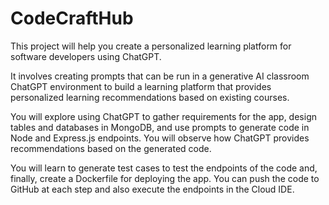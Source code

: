 # CodeCraftHub
This project will help you create a personalized learning platform for software developers using ChatGPT.  

It involves creating prompts that can be run in a generative AI classroom ChatGPT environment to build a learning platform that provides personalized learning recommendations based on existing courses. 

You will explore using ChatGPT to gather requirements for the app, design tables and databases in MongoDB, and use prompts to generate code in Node and Express.js endpoints. You will observe how ChatGPT provides recommendations based on the generated code.  

You will learn to generate test cases to test the endpoints of the code and, finally, create a Dockerfile for deploying the app. You can push the code to GitHub at each step and also execute the endpoints in the Cloud IDE. 
